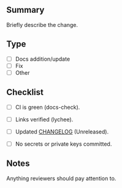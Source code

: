 ## Summary
Briefly describe the change.

## Type
- [ ] Docs addition/update
- [ ] Fix
- [ ] Other

## Checklist
- [ ] CI is green (docs-check).
- [ ] Links verified (lychee).
- [ ] Updated [CHANGELOG](../CHANGELOG.md) (Unreleased).

- [ ] No secrets or private keys committed.
## Notes
Anything reviewers should pay attention to.
